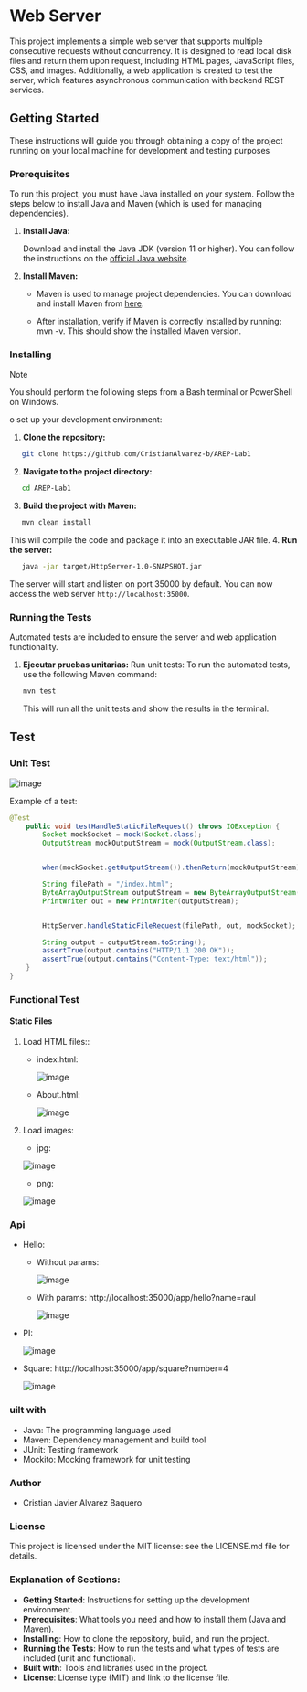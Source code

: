 # Web Server

This project implements a simple web server that supports multiple consecutive requests without concurrency. It is designed to read local disk files and return them upon request, including HTML pages, JavaScript files, CSS, and images. Additionally, a web application is created to test the server, which features asynchronous communication with backend REST services.
## Getting Started

These instructions will guide you through obtaining a copy of the project running on your local machine for development and testing purposes
### Prerequisites

To run this project, you must have Java installed on your system. Follow the steps below to install Java and Maven (which is used for managing dependencies).
1. **Install Java:**

    Download and install the Java JDK (version 11 or higher). You can follow the instructions on the [official Java website](https://www.oracle.com/java/technologies/javase-jdk11-downloads.html).

2. **Install Maven:**

   - Maven is used to manage project dependencies. You can download and install Maven from [here](https://maven.apache.org/download.cgi).

   - After installation, verify if Maven is correctly installed by running: mvn -v. This should show the installed Maven version.
  
### Installing
> [!NOTE]
> You should perform the following steps from a Bash terminal or PowerShell on Windows.

o set up your development environment:
1. **Clone the repository:**
```bash
   git clone https://github.com/CristianAlvarez-b/AREP-Lab1
```
2. **Navigate to the project directory:**
```bash
   cd AREP-Lab1
```
3. **Build the project with Maven:**
```bash
   mvn clean install
```
  This will compile the code and package it into an executable JAR file.
4. **Run the server:**
```bash
   java -jar target/HttpServer-1.0-SNAPSHOT.jar
```
   The server will start and listen on port 35000 by default. You can now access the web server `http://localhost:35000`.

### Running the Tests
Automated tests are included to ensure the server and web application functionality.
1. **Ejecutar pruebas unitarias:**
   Run unit tests: To run the automated tests, use the following Maven command:
   ```bash
   mvn test
   ```
   This will run all the unit tests and show the results in the terminal.

## Test
### Unit Test

![image](https://github.com/user-attachments/assets/12c81bad-e2df-40e6-853a-c9c89d45394f)

Example of a test:
```java
@Test
    public void testHandleStaticFileRequest() throws IOException {
        Socket mockSocket = mock(Socket.class);
        OutputStream mockOutputStream = mock(OutputStream.class);


        when(mockSocket.getOutputStream()).thenReturn(mockOutputStream);

        String filePath = "/index.html";
        ByteArrayOutputStream outputStream = new ByteArrayOutputStream();
        PrintWriter out = new PrintWriter(outputStream);


        HttpServer.handleStaticFileRequest(filePath, out, mockSocket);

        String output = outputStream.toString();
        assertTrue(output.contains("HTTP/1.1 200 OK"));
        assertTrue(output.contains("Content-Type: text/html"));
    }
}
```
### Functional Test
#### Static Files
1. Load HTML files::
   - index.html:
     
     ![image](https://github.com/user-attachments/assets/ba9c2271-83af-44e2-9e8b-376397e2e427)

   - About.html:
     
     ![image](https://github.com/user-attachments/assets/d9cd5492-6de5-4aec-b51a-f7b8776aa6e2)


2. Load images:

   - jpg:

    ![image](https://github.com/user-attachments/assets/b11ac037-6f55-47ae-9eb1-e009a272d9e7)
     
   - png:

    ![image](https://github.com/user-attachments/assets/f85bc11e-db6b-4a84-9101-c96730c8b024)

 ### Api

  - Hello:
      - Without params:
        
        ![image](https://github.com/user-attachments/assets/37e78d69-7b01-4de8-9a39-2b486b293a2d)
        
      - With params: http://localhost:35000/app/hello?name=raul
        
        ![image](https://github.com/user-attachments/assets/41a54c92-f0c3-454d-95f1-4556353fda33)

    
  - PI:

    ![image](https://github.com/user-attachments/assets/0e6ab9e7-1138-4c58-91fd-dc014dd37f0d)

  - Square: http://localhost:35000/app/square?number=4

    ![image](https://github.com/user-attachments/assets/73828afb-9ab3-4a40-bccb-28ea7049d365)


    

### uilt with
- Java: The programming language used
- Maven: Dependency management and build tool
- JUnit: Testing framework
- Mockito: Mocking framework for unit testing

### Author
- Cristian Javier Alvarez Baquero
  
### License
This project is licensed under the MIT license: see the LICENSE.md file for details.

### Explanation of Sections:
- **Getting Started**: Instructions for setting up the development environment.
- **Prerequisites**: What tools you need and how to install them (Java and Maven).
- **Installing**: How to clone the repository, build, and run the project.
- **Running the Tests**: How to run the tests and what types of tests are included (unit and functional).
- **Built with**: Tools and libraries used in the project.
- **License**: License type (MIT) and link to the license file.

